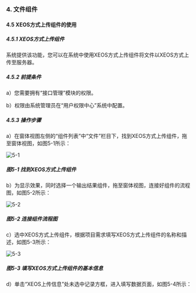 ### 4. 文件组件

#### 4.5 XEOS方式上传组件的使用

##### 4.5.1 XEOS方式上传组件

系统提供该功能，您可以在系统中使用XEOS方式上传组件将文件以XEOS方式上传至服务器。

##### 4.5.2 前提条件

a）您需要拥有“接口管理”模块的权限。

b）权限由系统管理员在“用户权限中心”系统中配置。

##### 4.5.3 操作步骤

a）在窗体视图左侧的“组件列表”中“文件”栏目下，找到XEOS方式上传组件，拖至窗体视图，如图5-1所示：

![5-1](https://www.feisuanyz.com/fsimage/zc-image/cz_22_4_7_1.png)

##### 图5-1 找到XEOS方式上传组件

b）为显示效果，同时选择一个输出结果组件，拖至窗体视图，连接好组件的流程图，如图5-2所示：

![5-2](https://www.feisuanyz.com/fsimage/zc-image/cz_22_4_7_2.png)

##### 图5-2 连接组件流程图

c）选中XEOS方式上传组件，根据项目需求填写XEOS方式上传组件的名称和描述，如图5-3所示：

![5-3](https://www.feisuanyz.com/fsimage/zc-image/cz_22_4_7_3.png)

##### 图5-3 填写XEOS方式上传组件的基本信息

d）单击“XEOS上传信息”处未选中记录方框，进入填写数据页面，如图5-4所示：
